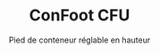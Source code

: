 ---
title: "ConFoot CFU"
subtitle: "Pied de conteneur réglable en hauteur"
mainImage: "/images/products/confoot-leg-cfu-main.jpg"
gallery:
  - "/images/products/confoot-leg-cfu-1.jpg"
  - "/images/products/confoot-leg-cfu-2.jpg"
  - "/images/products/confoot-leg-cfu-3.jpg"
shortDescription: "ConFoot CFU est un pied de conteneur réglable en hauteur qui vous permet d'ajuster la hauteur du conteneur du niveau du sol jusqu'à 1,5 mètre, sans nécessiter d'équipement supplémentaire pour la manipulation des conteneurs."
technicalDescription: "Le ConFoot CFU est conçu en acier de haute qualité et est doté de notre mécanisme de verrouillage breveté pour une fixation sécurisée sur les châssis d'angle du conteneur. Il permet une utilisation flexible des conteneurs dans différents environnements et à diverses fins."
videoID: "HDhFIRA-oZU"
specifications:
  - name: "Poids"
    value: "46 kg lorsqu'assemblé (poids de chaque pièce inférieur à 25 kg)"
  - name: "Capacité de charge"
    value: "20 tonnes"
  - name: "Plage de réglage"
    value: "0–1,500 mm"
  - name: "Matériau"
    value: "Acier de haute qualité"
price: "6.300 EUR"
priceVAT: "7.623 EUR"
pricingNotes: "Remises sur volume disponibles. Contactez-nous pour des devis personnalisés."
buyLink: "/contact"
howToUse: |
  1. Positionnez le CFU sous le coin du conteneur
  2. Engagez le mécanisme de verrouillage
  3. Réglez la hauteur selon les besoins (du niveau du sol à plus d'un mètre)
  4. Vérifiez la fixation sécurisée
  5. Répétez l'opération pour tous les coins nécessaires
benefits:
  - title: "Aucun équipement supplémentaire requis"
    description: "Manipulation complète des conteneurs avec uniquement les pieds CFU, éliminant le besoin de machines lourdes"
  - title: "Réglage en hauteur"
    description: "Ajustez facilement la hauteur du conteneur du niveau du sol à plus d'un mètre (0-1,500 mm)"
  - title: "Poids maniable"
    description: "Constitué de plusieurs pièces pesant chacune moins de 25 kg, ce qui facilite la manipulation"
  - title: "Applications polyvalentes"
    description: "Convient à divers secteurs, notamment les entreprises de transport, les forces armées, les installations de production, les chaînes de distribution, les ports et l'aide humanitaire"
  - title: "Utilisation flexible"
    description: "Permet une utilisation flexible des conteneurs dans différents environnements et à diverses fins"
  - title: "Flux de travail optimisé"
    description: "Rationalise les processus de manipulation des conteneurs, améliorant l'efficacité opérationnelle"
faq:
  - question: "Qu'est-ce que le ConFoot CFU ?"
    answer: |
      ConFoot CFU est un pied de conteneur réglable en hauteur qui vous permet d'ajuster la hauteur du conteneur du niveau du sol jusqu'à 1,5 mètre, sans nécessiter d'équipement supplémentaire pour la manipulation des conteneurs.
  - question: "Comment fonctionne le ConFoot CFU ?"
    answer: |
      Le ConFoot CFU se fixe directement sur les châssis d'angle du conteneur, offrant une base stable pour le chargement, le déchargement et le stockage temporaire. Son design réglable garantit une flexibilité pour positionner les conteneurs à la hauteur optimale pour vos besoins spécifiques. Le système se compose de plusieurs pièces dont le poids individuel est inférieur à 25 kg, ce qui le rend facile à manipuler pour les opérateurs, tandis que le poids total du pied assemblé est de 46 kg. Le mécanisme de fixation simple permet une mise en service et un retrait rapides, réduisant considérablement le temps et les ressources nécessaires aux opérations de manipulation des conteneurs.
articleContent: |
  ## Qu'est-ce que le ConFoot CFU ?

  ConFoot CFU est une solution de pied de conteneur réglable en hauteur conçue pour offrir une polyvalence et une flexibilité maximales dans la manipulation des conteneurs. Ce système innovant vous permet de régler la hauteur du conteneur du niveau du sol à plus d'un mètre (0-1,500 mm), sans nécessiter d'équipement supplémentaire. Le modèle CFU se distingue par sa capacité à travailler avec des conteneurs standard dans divers environnements et à diverses fins, ce qui en fait un choix idéal pour les entreprises de multiples secteurs.

  ## Comment ça fonctionne

  Le ConFoot CFU se fixe directement sur les châssis d'angle du conteneur, offrant une base stable pour le chargement, le déchargement et le stockage temporaire. Son design réglable garantit une flexibilité pour positionner les conteneurs à la hauteur optimale pour vos besoins spécifiques. Le système se compose de plusieurs pièces dont le poids individuel est inférieur à 25 kg, ce qui le rend facile à manipuler pour les opérateurs, tandis que le poids total du pied assemblé est de 46 kg. Le mécanisme de fixation simple permet une mise en service et un retrait rapides, réduisant considérablement le temps et les ressources nécessaires aux opérations de manipulation des conteneurs.

  ## Applications du ConFoot CFU

  ### Entreprises de transport
  Le ConFoot CFU excelle dans les opérations de transport nécessitant un réglage en hauteur et une grande flexibilité. Les entreprises de transport peuvent utiliser les pieds CFU pour charger, décharger et positionner facilement les conteneurs sans recourir à des machines lourdes supplémentaires, rationalisant ainsi les opérations et réduisant les coûts d'équipement.

  ### Forces armées
  Pour les forces armées, le CFU offre une solution portable et polyvalente permettant de déployer rapidement des installations à base de conteneurs dans divers terrains et environnements. La capacité de réglage en hauteur permet un positionnement optimal même sur un terrain irrégulier.

  ### Installations de production
  Les installations de production bénéficient de la capacité du CFU à créer des configurations de production flexibles grâce à des hauteurs de conteneurs réglables. En permettant de positionner les conteneurs précisément là où ils sont nécessaires et à la bonne hauteur, le système facilite des flux de production efficaces et une gestion optimisée des stocks.

  ### Chaînes de distribution
  Les opérations de distribution peuvent utiliser les pieds CFU pour des solutions de stockage temporaires ou saisonnières, en ajustant la hauteur des conteneurs pour correspondre aux quais de chargement ou à d'autres exigences d'infrastructure.

  ### Ports
  Dans les environnements portuaires, le CFU offre une flexibilité pour la manipulation et le stockage temporaire des conteneurs, permettant une utilisation efficace de l'espace et des ressources sans dépendre exclusivement des équipements de levage lourds.

  ### Aide humanitaire
  Pour les opérations d'aide humanitaire, le CFU offre une solution pratique pour déployer rapidement des installations à base de conteneurs dans des environnements difficiles, avec la possibilité d'ajuster les hauteurs pour s'adapter à différents terrains et besoins opérationnels.

  ## Avantages du ConFoot CFU

  ### Aucun équipement supplémentaire requis
  Le CFU élimine le besoin de grues, de chariots élévateurs ou d'autres machines lourdes pour la manipulation des conteneurs, réduisant ainsi les coûts opérationnels et la dépendance à l'égard d'équipements spécialisés.

  ### Capacité de réglage en hauteur
  Avec une plage de réglage de 0 à 1,500 mm, le CFU offre une flexibilité inégalée pour positionner les conteneurs à la hauteur optimale pour diverses applications et environnements.

  ### Poids maniable
  Malgré sa construction robuste et sa capacité de charge de 20 tonnes, le CFU est conçu pour faciliter la manipulation par l'opérateur. Chaque composant pèse moins de 25 kg, ce qui rend l'assemblage et le positionnement aisés.

  ### Applications polyvalentes
  Le design du CFU le rend adapté à un large éventail d'industries et d'applications, allant de la logistique et la fabrication jusqu'à la défense et l'aide humanitaire.

  ### Flexibilité opérationnelle
  En permettant l'utilisation des conteneurs dans différents environnements et à diverses fins, le CFU étend l'utilité des conteneurs standards au-delà des rôles traditionnels de transport et de stockage.

  ## Spécifications techniques

  - **Capacité de charge** : 20 tonnes
  - **Poids total** : 46 kg lorsqu'assemblé
  - **Poids des composants** : Chaque pièce pèse moins de 25 kg
  - **Plage de réglage** : 0–1,500 mm
  - **Matériau** : Acier de haute qualité avec finition durable
  - **Compatibilité** : Châssis d'angle standard pour conteneurs

  Le ConFoot CFU représente une avancée significative dans la technologie de manipulation des conteneurs, offrant une solution qui combine réglabilité en hauteur, polyvalence et simplicité opérationnelle en un seul produit.
---